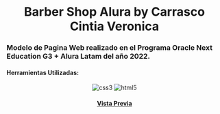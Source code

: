 
<h1 align="center">Barber Shop Alura by Carrasco Cintia Veronica</h1>
<h3 align="">Modelo de Pagina Web realizado en el Programa Oracle Next Education G3 + Alura Latam del año 2022.</h3>


<h4 align="left">Herramientas Utilizadas:</h4>
<p align="center"> <a><img src="https://img.shields.io/badge/CSS3-1572B6?style=for-the-badge&logo=css3&logoColor=white" alt="css3"/> </a> <a> <img src ="https://img.shields.io/badge/HTML5-E34F26?style=for-the-badge&logo=html5&logoColor=white" alt="html5"/> </a>

[<h4 align="center">Vista Previa](https://cintiaparamore.github.io/barberia_alura.github.io/)</h4>

